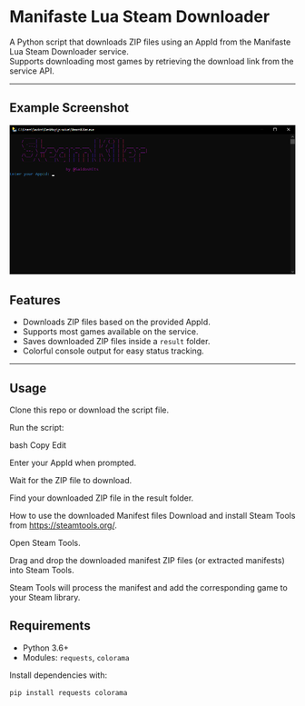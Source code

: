 # Manifaste Lua Steam Downloader

A Python script that downloads ZIP files using an AppId from the Manifaste Lua Steam Downloader service.  
Supports downloading most games by retrieving the download link from the service API.

---

## Example Screenshot

<!-- Add your screenshot image file named "screenshot.png" in the repo root -->

![Script Output Screenshot](./assets/Tool.png)


## Features

- Downloads ZIP files based on the provided AppId.
- Supports most games available on the service.
- Saves downloaded ZIP files inside a `result` folder.
- Colorful console output for easy status tracking.

---

## Usage

Clone this repo or download the script file.

Run the script:

bash
Copy
Edit

Enter your AppId when prompted.

Wait for the ZIP file to download.

Find your downloaded ZIP file in the result folder.

How to use the downloaded Manifest files
Download and install Steam Tools from https://steamtools.org/.

Open Steam Tools.

Drag and drop the downloaded manifest ZIP files (or extracted manifests) into Steam Tools.

Steam Tools will process the manifest and add the corresponding game to your Steam library.

## Requirements

- Python 3.6+
- Modules: `requests`, `colorama`

Install dependencies with:

```bash
pip install requests colorama
